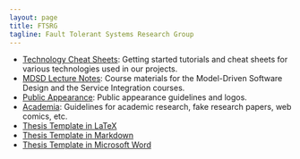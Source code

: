 ```yaml
---
layout: page
title: FTSRG
tagline: Fault Tolerant Systems Research Group
---
```


* [Technology Cheat Sheets](https://github.com/ftsrg/technology-cheat-sheets/wiki): Getting started tutorials and cheat sheets for various technologies used in our projects.
* [MDSD Lecture Notes](https://github.com/ftsrg/mdsd/wiki): Course materials for the Model-Driven Software Design and the Service Integration courses.
* [Public Appearance](https://github.com/ftsrg/public-appearance): Public appearance guidelines and logos.
* [Academia](https://github.com/ftsrg/academia/wiki): Guidelines for academic research, fake research papers, web comics, etc.
* [Thesis Template in LaTeX](https://github.com/ftsrg/thesis-template-latex)
* [Thesis Template in Markdown](https://github.com/ftsrg/thesis-template-markdown)
* [Thesis Template in Microsoft Word](https://github.com/ftsrg/thesis-template-word)
